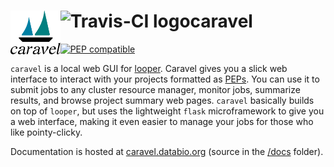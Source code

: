 # <img src="caravel/static/caravel.svg" alt="caravel logo" height="70" align="left"/> <img src="https://travis-ci.org/pepkit/caravel.svg?branch=master" alt="Travis-CI logo" align="left" />caravel

[![PEP compatible](http://pepkit.github.io/img/PEP-compatible-green.svg)](http://pepkit.github.io)

`caravel` is a local web GUI for [looper](https://looper.readthedocs.io/). Caravel gives you a slick web interface to interact with your projects formatted as [PEPs](http://pepkit.github.io). You can use it to submit jobs to any cluster resource manager, monitor jobs, summarize results, and browse project summary web pages. `caravel` basically builds on top of `looper`, but uses the lightweight `flask` microframework to give you a web interface, making it even easier to manage your jobs for those who like pointy-clicky.

Documentation is hosted at [caravel.databio.org](http://caravel.databio.org) (source in the [/docs](/docs) folder).

